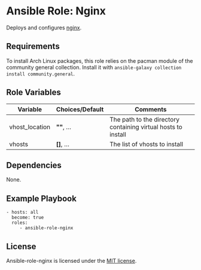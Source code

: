 # Ansible Role: Nginx

Deploys and configures [nginx](https://www.nginx.com/).

## Requirements

To install Arch Linux packages, this role relies on the pacman module of the community general collection. Install it with `ansible-galaxy collection install community.general`.

## Role Variables

| Variable       | Choices/**Default** | Comments                                                      |
| -------------- | ------------------- | ------------------------------------------------------------- |
| vhost_location | **""**, …           | The path to the directory containing virtual hosts to install |
| vhosts         | **[]**, …           | The list of vhosts to install                                 |

## Dependencies

None.

## Example Playbook

    - hosts: all
      become: true
      roles:
         - ansible-role-nginx

## License

Ansible-role-nginx is licensed under the [MIT license](https://github.com/zaszi/ansible-role-nginx/blob/master/LICENSE).
